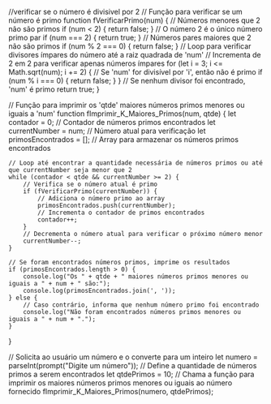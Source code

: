 //verificar se o número é divisivel por 2
// Função para verificar se um número é primo
function fVerificarPrimo(num) {
    // Números menores que 2 não são primos
    if (num < 2) {
        return false;
    }
    // O número 2 é o único número primo par
    if (num === 2) {
        return true;
    }
    // Números pares maiores que 2 não são primos
    if (num % 2 === 0) {
        return false;
    }
    // Loop para verificar divisores ímpares do número até a raiz quadrada de 'num'
    // Incrementa de 2 em 2 para verificar apenas números ímpares
    for (let i = 3; i <= Math.sqrt(num); i += 2) {
        // Se 'num' for divisível por 'i', então não é primo
        if (num % i === 0) {
            return false;
        }
    }
    // Se nenhum divisor foi encontrado, 'num' é primo
    return true;
}

// Função para imprimir os 'qtde' maiores números primos menores ou iguais a 'num'
function fImprimir_K_Maiores_Primos(num, qtde) {
    let contador = 0; // Contador de números primos encontrados
    let currentNumber = num; // Número atual para verificação
    let primosEncontrados = []; // Array para armazenar os números primos encontrados

    // Loop até encontrar a quantidade necessária de números primos ou até que currentNumber seja menor que 2
    while (contador < qtde && currentNumber >= 2) {
        // Verifica se o número atual é primo
        if (fVerificarPrimo(currentNumber)) {
            // Adiciona o número primo ao array
            primosEncontrados.push(currentNumber);
            // Incrementa o contador de primos encontrados
            contador++;
        }
        // Decrementa o número atual para verificar o próximo número menor
        currentNumber--;
    }

    // Se foram encontrados números primos, imprime os resultados
    if (primosEncontrados.length > 0) {
        console.log("Os " + qtde + " maiores números primos menores ou iguais a " + num + " são:");
        console.log(primosEncontrados.join(', '));
    } else {
        // Caso contrário, informa que nenhum número primo foi encontrado
        console.log("Não foram encontrados números primos menores ou iguais a " + num + ".");
    }
}

// Solicita ao usuário um número e o converte para um inteiro
let numero = parseInt(prompt("Digite um número"));
// Define a quantidade de números primos a serem encontrados
let qtdePrimos = 10;
// Chama a função para imprimir os maiores números primos menores ou iguais ao número fornecido
fImprimir_K_Maiores_Primos(numero, qtdePrimos);
